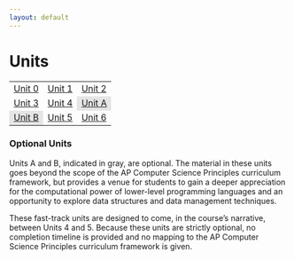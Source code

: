 ```yaml
---
layout: default
---
```


# Units

<table>
  <tr>
    <td><a href="{{ site.baseurl }}/units/unit0">Unit 0</a></td>
    <td><a href="{{ site.baseurl }}/units/unit1">Unit 1</a></td>
    <td><a href="{{ site.baseurl }}/units/unit2">Unit 2</a></td>
  </tr>
  <tr>
    <td><a href="{{ site.baseurl }}/units/unit3">Unit 3</a></td>
    <td><a href="{{ site.baseurl }}/units/unit4">Unit 4</a></td>
    <td bgcolor="#E5E5E5"><a href="{{ site.baseurl }}/units/unitA">Unit A</a></td>
  </tr>
  <tr>
    <td bgcolor="#E5E5E5"><a href="{{ site.baseurl }}/units/unitB">Unit B</a></td>
    <td><a href="{{ site.baseurl }}/units/unit5">Unit 5</a></td>
    <td><a href="{{ site.baseurl }}/units/unit6">Unit 6</a></td>
  </tr>
</table>


### **Optional Units**

Units A and B, indicated in gray, are optional. The material in these units goes beyond the scope of the AP Computer Science Principles curriculum framework, but provides a venue for students to gain a deeper appreciation for the computational power of lower-level programming languages and an opportunity to explore data structures and data management techniques.

These fast-track units are designed to come, in the course’s narrative, between Units 4 and 5. Because these units are strictly optional, no completion timeline is provided and no mapping to the AP Computer Science Principles curriculum framework is given.
